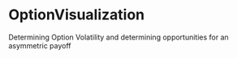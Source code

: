 # OptionVisualization
Determining Option Volatility and determining opportunities for an asymmetric payoff
